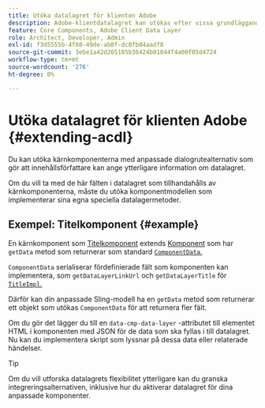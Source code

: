 ```yaml
---
title: Utöka datalagret för klienten Adobe
description: Adobe-klientdatalagret kan utökas efter vissa grundläggande mönster
feature: Core Components, Adobe Client Data Layer
role: Architect, Developer, Admin
exl-id: f3d5555b-4f08-49de-ab0f-dc0fb04aadf8
source-git-commit: 3ebe1a42d265185b36424b01844f4a00f05d4724
workflow-type: tm+mt
source-wordcount: '276'
ht-degree: 0%

---
```


# Utöka datalagret för klienten Adobe {#extending-acdl}

Du kan utöka kärnkomponenterna med anpassade dialogrutealternativ som gör att innehållsförfattare kan ange ytterligare information om datalagret.

Om du vill ta med de här fälten i datalagret som tillhandahålls av kärnkomponenterna, måste du utöka komponentmodellen som implementerar sina egna speciella datalagermetoder.

## Exempel: Titelkomponent {#example}

En kärnkomponent som [Titelkomponent](https://github.com/adobe/aem-core-wcm-components/blob/master/bundles/core/src/main/java/com/adobe/cq/wcm/core/components/models/Title.java) extends [Komponent](https://github.com/adobe/aem-core-wcm-components/blob/master/bundles/core/src/main/java/com/adobe/cq/wcm/core/components/models/Title.java) som har `getData` metod som returnerar som standard [`ComponentData`.](https://github.com/adobe/aem-core-wcm-components/blob/master/bundles/core/src/main/java/com/adobe/cq/wcm/core/components/models/datalayer/ComponentData.java)

`ComponentData` serialiserar fördefinierade fält som komponenten kan implementera, som `getDataLayerLinkUrl` och `getDataLayerTitle` för [`TitleImpl`.](https://github.com/adobe/aem-core-wcm-components/blob/master/bundles/core/src/main/java/com/adobe/cq/wcm/core/components/internal/models/v1/TitleImpl.java)

Därför kan din anpassade Sling-modell ha en `getData` metod som returnerar ett objekt som utökas `ComponentData` för att returnera fler fält.

Om du gör det lägger du till en `data-cmp-data-layer` -attributet till elementet HTML i komponenten med JSON för de data som ska fyllas i till datalagret. Nu kan du implementera skript som lyssnar på dessa data eller relaterade händelser.

>[!TIP]
>
>Om du vill utforska datalagrets flexibilitet ytterligare kan du granska integreringsalternativen, inklusive hur du aktiverar datalagret för dina anpassade komponenter.
